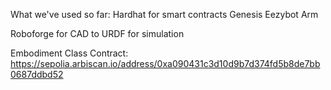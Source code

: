 What we've used so far:
Hardhat for smart contracts
Genesis
Eezybot Arm

Roboforge for CAD to URDF for simulation


Embodiment Class Contract: https://sepolia.arbiscan.io/address/0xa090431c3d10d9b7d374fd5b8de7bb0687ddbd52